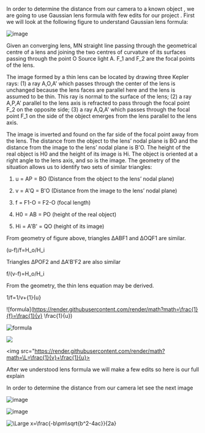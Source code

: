
In order to determine the distance from our camera to a known object , we are going to use Gaussian  lens formula with few edits for our project .
First we will look at the following figure to understand Gaussian  lens formula: 
 
![image](https://user-images.githubusercontent.com/56115477/154123479-3e4ba37a-54d8-4f5d-81f7-894f132fabc6.png)
  
  
Given an converging lens, MN  straight line passing through the geometrical centre of a lens and joining the two centres of curvature of its surfaces passing through the point O 
Source light A.
F_1 and F_2 are the focal points of the lens. 

The image formed by a thin lens can be located by drawing three Kepler rays: (1) a ray  A,O,A' which passes through the center of the lens is unchanged because the lens faces are parallel here and the lens is assumed to be thin. This ray is normal to the surface of the lens; (2) a ray A,P,A' parallel to the lens axis is refracted to pass through the focal point F_2 on the opposite side; (3) a ray  A,Q,A' which passes through the focal point F_1 on the side of the object emerges from the lens parallel to the lens axis.

The image is inverted and found on the far side of the focal point away from the lens. The distance from the object to the lens’ nodal plane is BO  and the distance from the image to the lens’ nodal plane is B'O. The height of the real object is H0 and the height of its image is Hi. The object is oriented at a right angle to the lens axis, and so is the image. The geometry of the situation allows us to identify two sets of similar triangles:

1. u = AP = BO  (Distance from the object to the lens’ nodal plane)
 
2. v = A'Q = B'O (Distance from the image to the lens’ nodal plane)

3. f = F1-O = F2-O  (focal length)

4. H0 = AB = PO   (height of the real object)
    
5. Hi = A'B' = QO  (height of its image)
  
From geometry of figure above, triangles ΔABF1 and ΔOQF1 are similar. 

(u-f)/f=H_o/H_i 

Triangles ΔPOF2 and ΔA'B'F2 are also similar 

 f/(v-f)=H_o/H_i    
  
 From the geometry, the thin lens equation may be derived.
 
 1/f=1/v+{1}{u}
 
 ![formula](https://render.githubusercontent.com/render/math?math=\frac{1}{f}=\frac{1}{v} \frac{1}{u})
 
 ![formula](https://render.githubusercontent.com/render/math?math=\f(x)=sin(x))

  
  
<img src="https://render.githubusercontent.com/render/math?math={\L = -\sum_{j}[T_{j}ln(O_{j})] + \frac{\lambda W_{ij}^{2}}{2} \rightarrow \text{one-hot} \rightarrow -ln(O_{c}) + \frac{\lambda W_{ij}^{2}}{2}}">
  
  
  
 <img src="https://render.githubusercontent.com/render/math?math=\L=\frac{1}{v}+\frac{1}{u}> 
  
  
  
After we understood lens formula we will make a few edits so here is our full explain
 
In order to determine the distance from our camera let see the next image


![image](https://user-images.githubusercontent.com/56115477/154845117-cbdf00a6-925d-4265-a3ec-b6da45ac729e.png)




![image](https://user-images.githubusercontent.com/56115477/154443892-c8443a8d-e274-4c95-8071-50e83e549bda.png)



![\Large x=\frac{-b\pm\sqrt{b^2-4ac}}{2a}](https://latex.codecogs.com/svg.latex?\Large&space;x=\frac{-b\pm\sqrt{b^2-4ac}}{2a})
